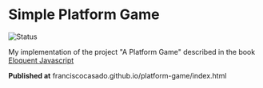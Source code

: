 # Simple Platform Game

![Status](https://img.shields.io/badge/status-not_playable_(yet)-red)

My implementation of the project "A Platform Game" described in the book  [Eloquent Javascript](https://eloquentjavascript.net/16_game.html)

**Published at** franciscocasado.github.io/platform-game/index.html
